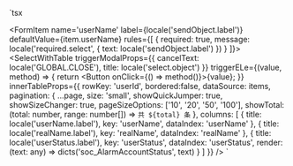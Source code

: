 `tsx

<FormItem
name='userName'
label={locale('sendObject.label')}
defaultValue={item.userName}
rules={[
{
required: true,
message: locale('required.select', {
text: locale('sendObject.label')
})
}
]}>
<SelectWithTable
triggerModalProps={{
                cancelText: locale('GLOBAL.CLOSE'),
                title: locale('select.object')
              }}
triggerELe={(value, method) => {
return <Button onClick={() => method()}>{value}</Button>;
}}
innerTableProps={{
                rowKey: 'userId',
                bordered:false,
                dataSource: items,
                pagination: {
                  ...page,
                  size: 'small',
                  showQuickJumper: true,
                  showSizeChanger: true,
                  pageSizeOptions: ['10', '20', '50', '100'],
                  showTotal: (total: number, range: number[]) => `共 ${total} 条`
                },
                columns: [
                  {
                    title: locale('userName.label'),
                    key: 'userName',
                    dataIndex: 'userName'
                  },
                  {
                    title: locale('realName.label'),
                    key: 'realName',
                    dataIndex: 'realName'
                  },
                  {
                    title: locale('userStatus.label'),
                    key: 'userStatus',
                    dataIndex: 'userStatus',
                    render: (text: any) => dicts('soc_AlarmAccountStatus', text)
                  }
                ]
              }}
/>
</FormItem>`
